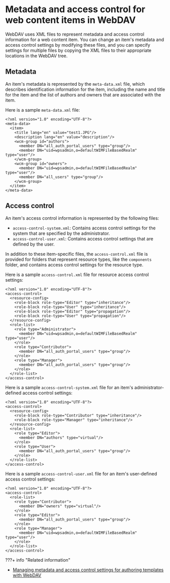 # Metadata and access control for web content items in WebDAV

WebDAV uses XML files to represent metadata and access control information for a web content item. You can change an item's metadata and access control settings by modifying these files, and you can specify settings for multiple files by copying the XML files to their appropriate locations in the WebDAV tree.

## Metadata

An item's metadata is represented by the `meta-data.xml` file, which describes identification information for the item, including the name and title for the item and the list of authors and owners that are associated with the item.

Here is a sample `meta-data.xml` file:

```
<?xml version="1.0" encoding="UTF-8"?>
<meta-data>
  <item>
    <title lang="en" value="test1.JPG"/>
    <description lang="en" value="description"/>
    <wcm-group id="authors">
      <member DN="all_auth_portal_users" type="group"/>
      <member DN="uid=wpsadmin,o=defaultWIMFileBasedRealm" type="user"/>
    </wcm-group>
    <wcm-group id="owners">
      <member DN="uid=wpsadmin,o=defaultWIMFileBasedRealm" type="user"/>
      <member DN="all_users" type="group"/>
    </wcm-group>
  </item>
</meta-data>
```

## Access control

An item's access control information is represented by the following files:

-   `access-control-system.xml`: Contains access control settings for the system that are specified by the administrator.
-   `access-control-user.xml`: Contains access control settings that are defined by the user.

In addition to these item-specific files, the `access-control.xml` file is provided for folders that represent resource types, like the `components` folder, and contains access control settings for the resource type.

Here is a sample `access-control.xml` file for resource access control settings:

```
<?xml version="1.0" encoding="UTF-8"?>
<access-control>
  <resource-config>
    <role-block role-type="Editor" type="inheritance"/>
    <role-block role-type="User" type="inheritance"/>
    <role-block role-type="Editor" type="propagation"/>
    <role-block role-type="User" type="propagation"/>
  </resource-config>
  <role-list>
    <role type="Administrator">
      <member DN="uid=wpsadmin,o=defaultWIMFileBasedRealm" type="user"/>
    </role>
    <role type="Contributor">
      <member DN="all_auth_portal_users" type="group"/>
    </role>
    <role type="Manager">
      <member DN="all_auth_portal_users" type="group"/>
    </role>
  </role-list>
</access-control>
```

Here is a sample `access-control-system.xml` file for an item's administrator-defined access control settings:

```
<?xml version="1.0" encoding="UTF-8"?>
<access-control>
  <resource-config>
    <role-block role-type="Contributor" type="inheritance"/>
    <role-block role-type="Manager" type="inheritance"/>
  </resource-config>
  <role-list>
    <role type="Editor">
      <member DN="authors" type="virtual"/>
    </role>
    <role type="User">
      <member DN="all_auth_portal_users" type="group"/>
    </role>
  </role-list>
</access-control>
```

Here is a sample `access-control-user.xml` file for an item's user-defined access control settings:

```
<?xml version="1.0" encoding="UTF-8"?>
<access-control>
  <role-list>
    <role type="Contributor">
      <member DN="owners" type="virtual"/>
    </role>
    <role type="Editor">
      <member DN="all_auth_portal_users" type="group"/>
    </role>
    <role type="Manager">
      <member DN="uid=wpsadmin,o=defaultWIMFileBasedRealm" type="user"/>
    </role>
  </role-list>
</access-control>
```


???+ info "Related information"
  - [Managing metadata and access control settings for authoring templates with WebDAV](../webdav/wcm_webdav_authtemp.md)

